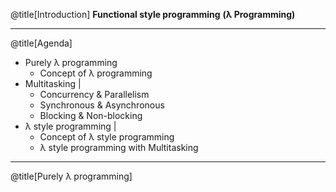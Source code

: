@title[Introduction]
__Functional style programming__
__(λ Programming)__

---
@title[Agenda]

- Purely λ programming
    - Concept of λ programming
- Multitasking |
    - Concurrency & Parallelism
    - Synchronous & Asynchronous
    - Blocking & Non-blocking
- λ style programming |
    - Concept of λ style programming
    - λ style programming with Multitasking

---
@title[Purely λ programming]
